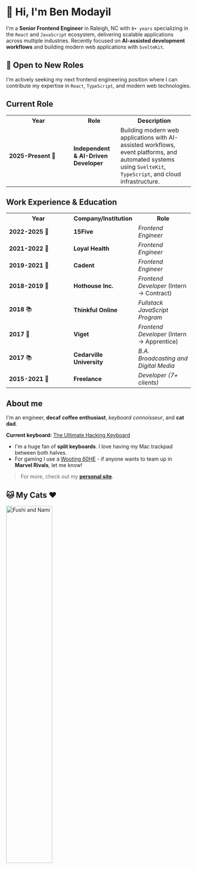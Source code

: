 # 👋 Hi, I'm Ben Modayil

I'm a **Senior Frontend Engineer** in Raleigh, NC with `8+ years` specializing in the `React` and `JavaScript` ecosystem, delivering scalable applications across multiple industries. Recently focused on **AI-assisted development workflows** and building modern web applications with `SvelteKit`.

## 🚀 Open to New Roles

I'm actively seeking my next frontend engineering position where I can contribute my expertise in `React`, `TypeScript`, and modern web technologies.

## Current Role

<table>
  <tr>
    <th width="160px">Year</th>
    <th>Role</th>
    <th>Description</th>
  </tr>
  <tr>
    <td><strong>2025-Present</strong> 🚀</td>
    <td><strong>Independent & AI-Driven Developer</strong></td>
    <td>Building modern web applications with AI-assisted workflows, event platforms, and automated systems using <code>SvelteKit</code>, <code>TypeScript</code>, and cloud infrastructure.</td>
  </tr>
</table>

## Work Experience & Education

<table>
  <tr>
    <th width="160px">Year</th>
    <th>Company/Institution</th>
    <th>Role</th>
  </tr>
  <tr>
    <td><strong>2022-2025</strong> 🚀</td>
    <td><strong>15Five</strong></td>
    <td><em>Frontend Engineer</em></td>
  </tr>
  <tr>
    <td><strong>2021-2022</strong> 🚀</td>
    <td><strong>Loyal Health</strong></td>
    <td><em>Frontend Engineer</em></td>
  </tr>
  <tr>
    <td><strong>2019-2021</strong> 🚀</td>
    <td><strong>Cadent</strong></td>
    <td><em>Frontend Engineer</em></td>
  </tr>
  <tr>
    <td><strong>2018-2019</strong> 🚀</td>
    <td><strong>Hothouse Inc.</strong></td>
    <td><em>Frontend Developer</em> (Intern → Contract)</td>
  </tr>
  <tr>
    <td><strong>2018</strong> 📚</td>
    <td><strong>Thinkful Online</strong></td>
    <td><em>Fullstack JavaScript Program</em></td>
  </tr>
  <tr>
    <td><strong>2017</strong> 🚀</td>
    <td><strong>Viget</strong></td>
    <td><em>Frontend Developer</em> (Intern → Apprentice)</td>
  </tr>
  <tr>
    <td><strong>2017</strong> 📚</td>
    <td><strong>Cedarville University</strong></td>
    <td><em>B.A. Broadcasting and Digital Media</em></td>
  </tr>
  <tr>
    <td><strong>2015-2021</strong> 🚀</td>
    <td><strong>Freelance</strong></td>
    <td><em>Developer (7+ clients)</em></td>
  </tr>
</table>

## About me

I'm an engineer, **decaf coffee enthusiast**, *keyboard connoisseur*, and **cat dad**.

**Current keyboard:** [The Ultimate Hacking Keyboard](https://ultimatehackingkeyboard.com)

- I'm a huge fan of **split keyboards**. I love having my Mac trackpad between both halves.
- For gaming I use a [Wooting 60HE](https://wooting.io/wooting-60he) - if anyone wants to team up in **Marvel Rivals**, let me know!

<!-- **Recent Projects:**
- AI-first development venture with SvelteKit 5 and Drizzle ORM
- Production event platform: [Triangle Area Events](https://thetrianglearea.events)
- Automated web scraping and monitoring systems -->

> For more, check out my [**personal site**](https://modayil.me).

## 🐱 My Cats ❤️

<img src="https://github.com/user-attachments/assets/68c52fe0-0695-495f-bfaa-4522c5ce6f76" alt="Fushi and Nami" width="50%">
